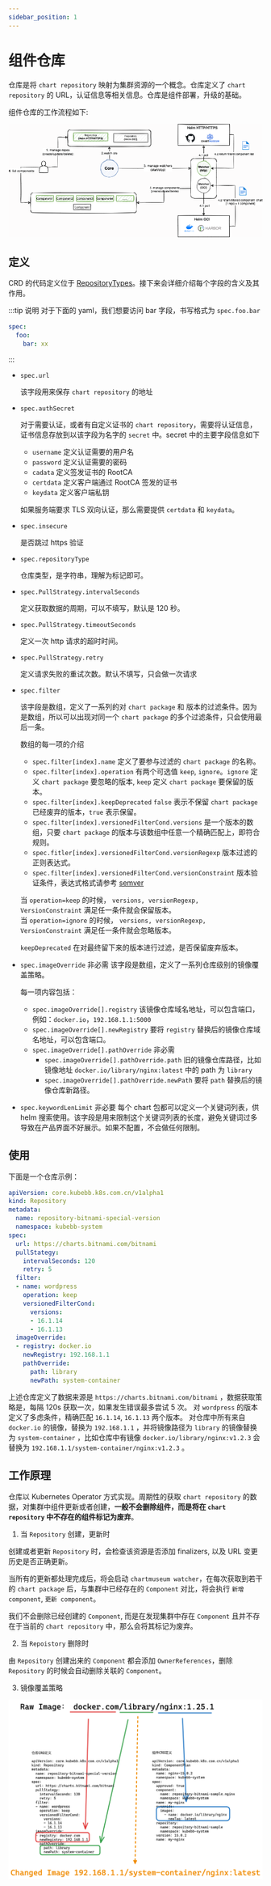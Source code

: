 ```yaml
---
sidebar_position: 1
---
```

# 组件仓库

仓库是将 `chart repository` 映射为集群资源的一个概念。仓库定义了 `chart repository` 的 URL，认证信息等相关信息。仓库是组件部署，升级的基础。

组件仓库的工作流程如下:

![repository_flow](https://raw.githubusercontent.com/kubebb/core/main/assets/repository_flow.drawio.png)

## 定义

CRD 的代码定义位于 [RepositoryTypes](https://github.com/kubebb/core/blob/main/api/v1alpha1/repository_types.go)。接下来会详细介绍每个字段的含义及其作用。

:::tip
说明  对于下面的 yaml，我们想要访问 bar 字段，书写格式为 `spec.foo.bar`

```yaml
spec:
  foo:
    bar: xx
```

:::

- `spec.url`

  该字段用来保存 `chart repository` 的地址
- `spec.authSecret`

  对于需要认证，或者有自定义证书的 `chart repository`，需要将认证信息，证书信息存放到以该字段为名字的 `secret` 中。secret 中的主要字段信息如下

  - `username` 定义认证需要的用户名
  - `password` 定义认证需要的密码
  - `cadata` 定义签发证书的 RootCA
  - `certdata` 定义客户端通过 RootCA 签发的证书
  - `keydata` 定义客户端私钥

  如果服务端要求 TLS 双向认证，那么需要提供 `certdata` 和 `keydata`。
- `spec.insecure`

  是否跳过 https 验证
- `spec.repositoryType`

  仓库类型，是字符串，理解为标记即可。
- `spec.PullStrategy.intervalSeconds`

  定义获取数据的周期，可以不填写，默认是 120 秒。
- `spec.PullStrategy.timeoutSeconds`

  定义一次 http 请求的超时时间。
- `spec.PullStrategy.retry`

  定义请求失败的重试次数。默认不填写，只会做一次请求
- `spec.filter`

  该字段是数组，定义了一系列的对 `chart package` 和 版本的过滤条件。因为是数组，所以可以出现对同一个 `chart package` 的多个过滤条件，只会使用最后一条。

  数组的每一项的介绍

  - `spec.filter[index].name` 定义了要参与过滤的 `chart package` 的名称。
  - `spec.filter[index].operation` 有两个可选值 `keep`, `ignore`。`ignore` 定义 `chart package` 要忽略的版本, `keep` 定义 `chart package` 要保留的版本。
  - `spec.filter[index].keepDeprecated` `false` 表示不保留 `chart package` 已经废弃的版本，`true` 表示保留。
  - `spec.filter[index].versionedFilterCond.versions` 是一个版本的数组，只要 `chart package` 的版本与该数组中任意一个精确匹配上，即符合规则。
  - `spec.fitler[index].versionedFilterCond.versionRegexp` 版本过滤的正则表达式。
  - `spec.filter[index].versionedFilterCond.versionConstraint` 版本验证条件，表达式格式请参考 [semver](https://github.com/Masterminds/semver#semver)

  当 `operation=keep` 的时候，  `versions, versionRegexp, VersionConstraint` 满足任一条件就会保留版本。  
  当 `operation=ignore` 的时候，  `versions, versionRegexp, VersionConstraint` 满足任一条件就会忽略版本。

  `keepDeprecated` 在对最终留下来的版本进行过滤，是否保留废弃版本。

- `spec.imageOverride`  非必需
  该字段是数组，定义了一系列仓库级别的镜像覆盖策略。

  每一项内容包括：

  - `spec.imageOverride[].registry` 该镜像仓库域名地址，可以包含端口，例如：`docker.io`，`192.168.1.1:5000`
  - `spec.imageOverride[].newRegistry` 要将 `registry` 替换后的镜像仓库域名地址，可以包含端口。
  - `spec.imageOverride[].pathOverride` 非必需
    - `spec.imageOverride[].pathOverride.path` 旧的镜像仓库路径，比如镜像地址 `docker.io/library/nginx:latest` 中的 path 为 `library`
    - `spec.imageOverride[].pathOverride.newPath` 要将 `path` 替换后的镜像仓库新路径。

- `spec.keywordLenLimit` 非必要
   每个 chart 包都可以定义一个关键词列表，供 helm 搜索使用。该字段是用来限制这个关键词列表的长度，避免关键词过多导致在产品界面不好展示。如果不配置，不会做任何限制。

## 使用

下面是一个仓库示例：

```yaml
apiVersion: core.kubebb.k8s.com.cn/v1alpha1
kind: Repository
metadata:
  name: repository-bitnami-special-version
  namespace: kubebb-system
spec:
  url: https://charts.bitnami.com/bitnami
  pullStategy:
    intervalSeconds: 120
    retry: 5
  filter:
  - name: wordpress
    operation: keep
    versionedFilterCond:
      versions:
      - 16.1.14
      - 16.1.13
  imageOverride:
  - registry: docker.io
    newRegistry: 192.168.1.1
    pathOverride:
      path: library
      newPath: system-container
```

上述仓库定义了数据来源是 `https://charts.bitnami.com/bitnami` ，数据获取策略是，每隔 120s 获取一次，如果发生错误最多尝试 5 次。
对 `wordpress` 的版本定义了多虑条件，精确匹配 `16.1.14`, `16.1.13` 两个版本。
对仓库中所有来自 `docker.io` 的镜像，替换为 `192.168.1.1` ，并将镜像路径为 `library` 的镜像替换为 `system-container` ，比如仓库中有镜像 `docker.io/library/nginx:v1.2.3` 会替换为 `192.168.1.1/system-container/nginx:v1.2.3` 。

## 工作原理

仓库以 Kubernetes Operator 方式实现。周期性的获取 `chart repository` 的数据，对集群中组件更新或者创建，**一般不会删除组件，而是将在 `chart repository` 中不存在的组件标记为废弃**。

1. 当 `Repository` 创建，更新时

创建或者更新 `Repository` 时，会检查该资源是否添加 finalizers, 以及 URL 变更历史是否正确更新。

当所有的更新都处理完成后，将会启动 `chartmuseum watcher`，在每次获取到若干的 `chart package` 后，与集群中已经存在的 `Component` 对比，将会执行 `新增 component`, `更新 component`。

我们不会删除已经创建的 `Component`, 而是在发现集群中存在 `Component` 且并不存在于当前的 `chart repository` 中，那么会将其标记为废弃。

2. 当 `Repoistory` 删除时

由 `Repository` 创建出来的 `Component` 都会添加 `OwnerReferences`，删除 `Repository` 的时候会自动删除关联的 `Component`。

3. 镜像覆盖策略

![image-changed](../images/image-changed.png)
